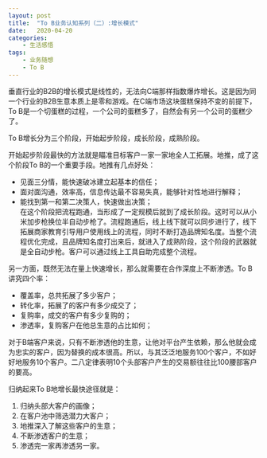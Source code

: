 ```yaml
---
layout: post
title:  "To B业务认知系列（二）:增长模式"
date:   2020-04-20
categories:
    - 生活感悟
tags:
    - 业务随想
    - To B
---
```


垂直行业的B2B的增长模式是线性的，无法向C端那样指数爆炸增长。这是因为同一个行业的B2B生意本质上是零和游戏。在C端市场这块蛋糕保持不变的前提下，To B是一个切蛋糕的过程，一个公司的蛋糕多了，自然会有另一个公司的蛋糕少了。  
  
To B增长分为三个阶段，开始起步阶段，成长阶段，成熟阶段。  
  
开始起步阶段最快的方法就是瞄准目标客户一家一家地全人工拓展。地推，成了这个阶段To B的一个重要手段。地推有几点好处：
- 见面三分情，能快速破冰建立起基本的信任；  
- 面对面沟通，效率高，信息传达最不容易失真，能够针对性地进行解释；  
- 能找到第一和第二决策人，快速做出决策；  
在这个阶段把流程跑通，当形成了一定规模后就到了成长阶段。这时可以从小米加步枪换位半自动步枪了。流程跑通后，线上线下就可以同步进行了，线下拓展商家教育引导用户使用线上的流程，同时不断打造品牌知名度。当整个流程优化完成，且品牌知名度打出来后，就进入了成熟阶段，这个阶段的武器就是全自动步枪。客户可以通过线上工具自助完成整个流程。    
  
另一方面，既然无法在量上快速增长，那么就需要在合作深度上不断渗透。To B讲究四个率：
- 覆盖率，总共拓展了多少客户；  
- 转化率，拓展了的客户有多少成交了；  
- 复购率，成交的客户有多少复购的；  
- 渗透率，复购客户在他总生意的占比如何；  

对于B端客户来说，只有不断渗透他的生意，让他对平台产生依赖，那么他就会成为忠实的客户，因为替换的成本很高。所以，与其泛泛地服务100个客户，不如好好地服务10个客户。二八定律表明10个头部客户产生的交易额往往比100腰部客户的要高。  
  
归纳起来To B地增长最快途径就是：  
1. 归纳头部大客户的画像；  
2. 在客户池中筛选潜力大客户；  
3. 地推深入了解这些客户的生意；  
4. 不断渗透客户的生意；  
5. 渗透完一家再渗透另一家。




